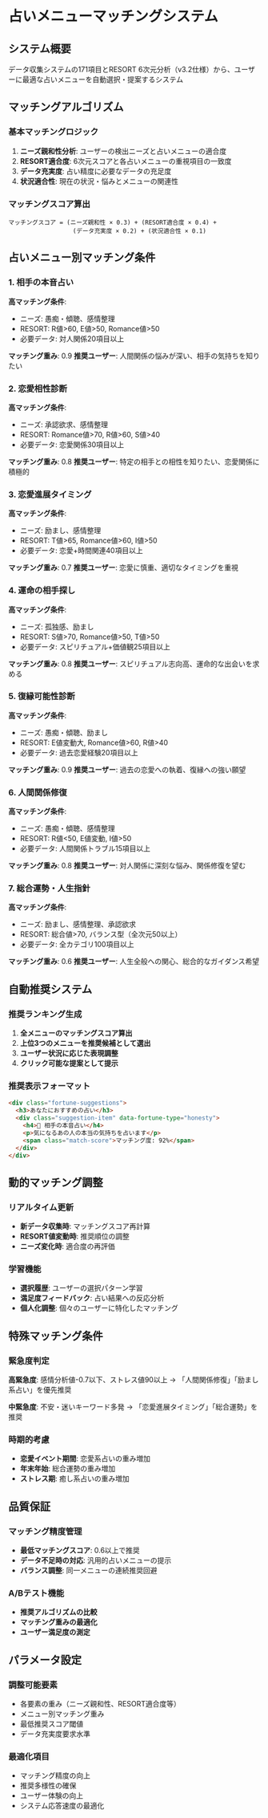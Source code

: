# 占いメニューマッチングシステム

## システム概要
データ収集システムの171項目とRESORT 6次元分析（v3.2仕様）から、ユーザーに最適な占いメニューを自動選択・提案するシステム

## マッチングアルゴリズム

### 基本マッチングロジック
1. **ニーズ親和性分析**: ユーザーの検出ニーズと占いメニューの適合度
2. **RESORT適合度**: 6次元スコアと各占いメニューの重視項目の一致度
3. **データ充実度**: 占い精度に必要なデータの充足度
4. **状況適合性**: 現在の状況・悩みとメニューの関連性

### マッチングスコア算出
```
マッチングスコア = (ニーズ親和性 × 0.3) + (RESORT適合度 × 0.4) + 
                  (データ充実度 × 0.2) + (状況適合性 × 0.1)
```

## 占いメニュー別マッチング条件

### 1. 相手の本音占い
**高マッチング条件**:
- ニーズ: 愚痴・傾聴、感情整理
- RESORT: R値>60, E値>50, Romance値>50
- 必要データ: 対人関係20項目以上

**マッチング重み**: 0.9
**推奨ユーザー**: 人間関係の悩みが深い、相手の気持ちを知りたい

### 2. 恋愛相性診断
**高マッチング条件**:
- ニーズ: 承認欲求、感情整理
- RESORT: Romance値>70, R値>60, S値>40
- 必要データ: 恋愛関係30項目以上

**マッチング重み**: 0.8
**推奨ユーザー**: 特定の相手との相性を知りたい、恋愛関係に積極的

### 3. 恋愛進展タイミング
**高マッチング条件**:
- ニーズ: 励まし、感情整理
- RESORT: T値>65, Romance値>60, I値>50
- 必要データ: 恋愛+時間関連40項目以上

**マッチング重み**: 0.7
**推奨ユーザー**: 恋愛に慎重、適切なタイミングを重視

### 4. 運命の相手探し
**高マッチング条件**:
- ニーズ: 孤独感、励まし
- RESORT: S値>70, Romance値>50, T値>50
- 必要データ: スピリチュアル+価値観25項目以上

**マッチング重み**: 0.8
**推奨ユーザー**: スピリチュアル志向高、運命的な出会いを求める

### 5. 復縁可能性診断
**高マッチング条件**:
- ニーズ: 愚痴・傾聴、励まし
- RESORT: E値変動大, Romance値>60, R値>40
- 必要データ: 過去恋愛経験20項目以上

**マッチング重み**: 0.9
**推奨ユーザー**: 過去の恋愛への執着、復縁への強い願望

### 6. 人間関係修復
**高マッチング条件**:
- ニーズ: 愚痴・傾聴、感情整理
- RESORT: R値<50, E値変動, I値>50
- 必要データ: 人間関係トラブル15項目以上

**マッチング重み**: 0.8
**推奨ユーザー**: 対人関係に深刻な悩み、関係修復を望む

### 7. 総合運勢・人生指針
**高マッチング条件**:
- ニーズ: 励まし、感情整理、承認欲求
- RESORT: 総合値>70, バランス型（全次元50以上）
- 必要データ: 全カテゴリ100項目以上

**マッチング重み**: 0.6
**推奨ユーザー**: 人生全般への関心、総合的なガイダンス希望

## 自動推奨システム

### 推奨ランキング生成
1. **全メニューのマッチングスコア算出**
2. **上位3つのメニューを推奨候補として選出**
3. **ユーザー状況に応じた表現調整**
4. **クリック可能な提案として提示**

### 推奨表示フォーマット
```html
<div class="fortune-suggestions">
  <h3>あなたにおすすめの占い</h3>
  <div class="suggestion-item" data-fortune-type="honesty">
    <h4>🔮 相手の本音占い</h4>
    <p>気になるあの人の本当の気持ちを占います</p>
    <span class="match-score">マッチング度: 92%</span>
  </div>
</div>
```

## 動的マッチング調整

### リアルタイム更新
- **新データ収集時**: マッチングスコア再計算
- **RESORT値変動時**: 推奨順位の調整
- **ニーズ変化時**: 適合度の再評価

### 学習機能
- **選択履歴**: ユーザーの選択パターン学習
- **満足度フィードバック**: 占い結果への反応分析
- **個人化調整**: 個々のユーザーに特化したマッチング

## 特殊マッチング条件

### 緊急度判定
**高緊急度**: 感情分析値-0.7以下、ストレス値90以上
→ 「人間関係修復」「励まし系占い」を優先推奨

**中緊急度**: 不安・迷いキーワード多発
→ 「恋愛進展タイミング」「総合運勢」を推奨

### 時期的考慮
- **恋愛イベント期間**: 恋愛系占いの重み増加
- **年末年始**: 総合運勢の重み増加  
- **ストレス期**: 癒し系占いの重み増加

## 品質保証

### マッチング精度管理
- **最低マッチングスコア**: 0.6以上で推奨
- **データ不足時の対応**: 汎用的占いメニューの提示
- **バランス調整**: 同一メニューの連続推奨回避

### A/Bテスト機能
- **推奨アルゴリズムの比較**
- **マッチング重みの最適化**
- **ユーザー満足度の測定**

## パラメータ設定

### 調整可能要素
- 各要素の重み（ニーズ親和性、RESORT適合度等）
- メニュー別マッチング重み
- 最低推奨スコア閾値
- データ充実度要求水準

### 最適化項目
- マッチング精度の向上
- 推奨多様性の確保
- ユーザー体験の向上
- システム応答速度の最適化